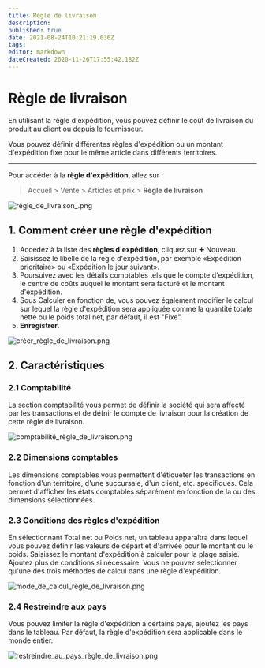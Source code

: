 ```yaml
---
title: Règle de livraison
description: 
published: true
date: 2021-08-24T10:21:19.036Z
tags: 
editor: markdown
dateCreated: 2020-11-26T17:55:42.182Z
---
```


# Règle de livraison
En utilisant la règle d'expédition, vous pouvez définir le coût de livraison du produit au client ou depuis le fournisseur.

Vous pouvez définir différentes règles d'expédition ou un montant d'expédition fixe pour le même article dans différents territoires.

---

Pour accéder à la **règle d'expédition**, allez sur :

> Accueil > Vente > Articles et prix > **Règle de livraison**

![règle_de_livraison_.png](/sales/shipping-rule/règle_de_livraison_.png)

## 1. Comment créer une règle d'expédition

1. Accédez à la liste des **règles d'expédition**, cliquez sur :heavy_plus_sign: Nouveau.
2. Saisissez le libellé de la règle d'expédition, par exemple «Expédition prioritaire» ou «Expédition le jour suivant».
3. Poursuivez avec les détails comptables tels que le compte d'expédition, le centre de coûts auquel le montant sera facturé et le montant d'expédition.
4. Sous Calculer en fonction de, vous pouvez également modifier le calcul sur lequel la règle d'expédition sera appliquée comme la quantité totale nette ou le poids total net, par défaut, il est "Fixe".
5. **Enregistrer**.

![créer_règle_de_livraison.png](/sales/shipping-rule/créer_règle_de_livraison.png)

## 2. Caractéristiques

### 2.1 Comptabilité
La section comptabilité vous permet de définir la société qui sera affecté par les transactions et de défnir le compte de livraison pour la création de cette règle de livraison. 

![comptabilité_règle_de_livraison.png](/sales/shipping-rule/comptabilité_règle_de_livraison.png)

### 2.2 Dimensions comptables
Les dimensions comptables vous permettent d'étiqueter les transactions en fonction d'un territoire, d'une succursale, d'un client, etc. spécifiques. Cela permet d'afficher les états comptables séparément en fonction de la ou des dimensions sélectionnées.

### 2.3 Conditions des règles d'expédition

En sélectionnant Total net ou Poids net, un tableau apparaîtra dans lequel vous pouvez définir les valeurs de départ et d'arrivée pour le montant ou le poids. Saisissez le montant d'expédition à calculer pour la plage saisie. Ajoutez plus de conditions si nécessaire. Vous ne pouvez sélectionner qu'une des trois méthodes de calcul dans une règle d'expédition.

![mode_de_calcul_règle_de_livraison.png](/sales/shipping-rule/mode_de_calcul_règle_de_livraison.png)

### 2.4 Restreindre aux pays

Vous pouvez limiter la règle d'expédition à certains pays, ajoutez les pays dans le tableau. Par défaut, la règle d'expédition sera applicable dans le monde entier.

![restreindre_au_pays_règle_de_livraison.png](/sales/shipping-rule/restreindre_au_pays_règle_de_livraison.png)





